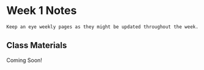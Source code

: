Week 1 Notes
============================

```{note}
Keep an eye weekly pages as they might be updated throughout the week.
```

## Class Materials

Coming Soon!

